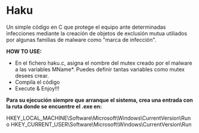 # Haku
Un simple código en C que protege el equipo ante determinadas infecciones mediante la creación de objetos de exclusión mutua utiliados por algunas familias de malware como "marca de infección".

__HOW TO USE:__

- En el fichero haku.c, asigna el nombre del mutex creado por el malware a las variables MName*. Puedes definir tantas variables como mutex desees crear.
- Compila el código
- Execute & Enjoy!!!

__Para su ejecución siempre que arranque el sistema, crea una entrada con la ruta donde se encuentre el .exe en:__

HKEY_LOCAL_MACHINE\Software\Microsoft\Windows\CurrentVersion\Run
o
HKEY_CURRENT_USER\Software\Microsoft\Windows\CurrentVersion\Run

